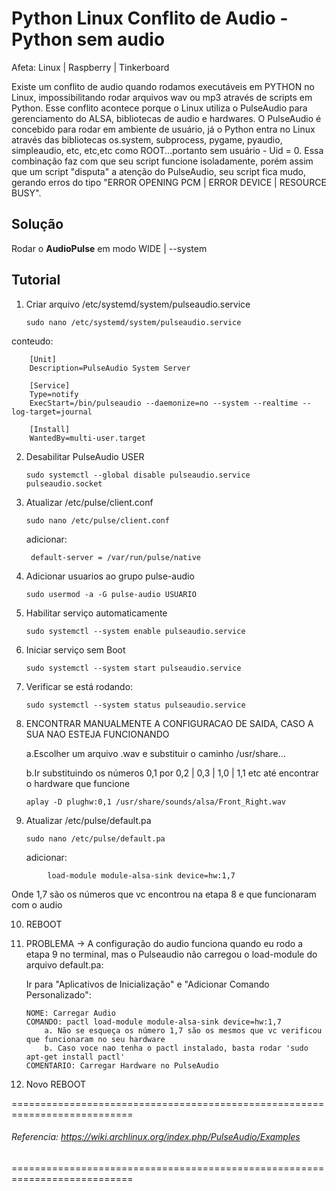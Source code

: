 # Python Linux Conflito de Audio - Python sem audio
Afeta: Linux | Raspberry | Tinkerboard

Existe um conflito de audio quando rodamos executáveis em PYTHON no Linux, impossibilitando rodar arquivos wav ou mp3 através de scripts em Python.
Esse conflito acontece porque o Linux utiliza o PulseAudio para gerenciamento do ALSA, bibliotecas de audio e hardwares.
O PulseAudio é concebido para rodar em ambiente de usuário, já o Python entra no Linux através das bibliotecas os.system, subprocess, pygame, pyaudio, simpleaudio, etc, etc,etc como ROOT...portanto sem usuário - Uid = 0.
Essa combinação faz com que seu script funcione isoladamente, porém assim que um script "disputa" a atenção do PulseAudio, seu script fica mudo, gerando erros do tipo "ERROR OPENING PCM | ERROR DEVICE | RESOURCE BUSY".

## Solução
Rodar o **AudioPulse** em modo WIDE | --system

## Tutorial

1. Criar arquivo /etc/systemd/system/pulseaudio.service

     ```sudo nano /etc/systemd/system/pulseaudio.service```

conteudo:
```
    [Unit]
    Description=PulseAudio System Server

    [Service]
    Type=notify
    ExecStart=/bin/pulseaudio --daemonize=no --system --realtime --log-target=journal

    [Install]
    WantedBy=multi-user.target
```


2. Desabilitar PulseAudio USER

    ```sudo systemctl --global disable pulseaudio.service pulseaudio.socket```


3. Atualizar /etc/pulse/client.conf

     ```sudo nano /etc/pulse/client.conf```

    adicionar:
    
        default-server = /var/run/pulse/native


4. Adicionar usuarios ao grupo pulse-audio

    ```sudo usermod -a -G pulse-audio USUARIO```


5. Habilitar serviço automaticamente

    ```sudo systemctl --system enable pulseaudio.service```


6. Iniciar serviço sem Boot

    ```sudo systemctl --system start pulseaudio.service```


7. Verificar se está rodando:

    ```sudo systemctl --system status pulseaudio.service```


8. ENCONTRAR MANUALMENTE A CONFIGURACAO DE SAIDA, CASO A SUA NAO ESTEJA FUNCIONANDO

    a.Escolher um arquivo .wav e substituir o caminho /usr/share...
    
    b.Ir substituindo os números 0,1 por 0,2 | 0,3 | 1,0 | 1,1 etc até encontrar o hardware que funcione 

    ```aplay -D plughw:0,1 /usr/share/sounds/alsa/Front_Right.wav```


9. Atualizar /etc/pulse/default.pa

     ```sudo nano /etc/pulse/default.pa```

    adicionar:
```
        load-module module-alsa-sink device=hw:1,7
```
   Onde 1,7 são os números que vc encontrou na etapa 8 e que funcionaram com o audio

10. REBOOT

11. PROBLEMA -> A configuração do audio funciona quando eu rodo a etapa 9 no terminal, mas o Pulseaudio não carregou o load-module do arquivo default.pa:

    Ir para "Aplicativos de Inicialização" e "Adicionar Comando Personalizado":
        
        NOME: Carregar Audio
        COMANDO: pactl load-module module-alsa-sink device=hw:1,7
            a. Não se esqueça os número 1,7 são os mesmos que vc verificou que funcionaram no seu hardware
            b. Caso voce nao tenha o pactl instalado, basta rodar 'sudo apt-get install pactl'
        COMENTARIO: Carregar Hardware no PulseAudio

12. Novo REBOOT

===========================================================================
###### Referencia: https://wiki.archlinux.org/index.php/PulseAudio/Examples
===========================================================================
